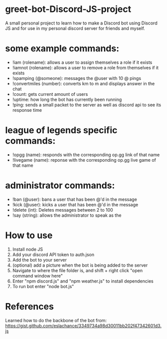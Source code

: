 # greet-bot-Discord-JS-project
A small personal project to learn how to make a Discord bot using Discord JS and for use in my personal discord server for friends and myself.

# some example commands:
* !iam (rolename): allows a user to assign themselves a role if it exists
* !iamnot (rolename): allows a user to remove a role from themselves if it exists
* !spamping (@someone): messages the @user with 10 @ pings 
* !convertmiles (number): converts km to m and displays answer in the chat 
* !count: gets current amount of users
* !uptime: how long the bot has currently been running
* !ping: sends a small packet to the server as well as discord api to see its response time 

# league of legends specific commands:
* !opgg (name): responds with the corresponding op.gg link of that name
* !livegame (name): reponse with the corresponding op.gg live game of that name

# administrator commands:
* !ban (@user): bans a user that has been @'d in the message 
* !kick (@user): kicks a user that has been @'d in the message 
* !delete (int): Deletes messages between 2 to 100
* !say (string): allows the administrator to speak as the 

# How to use
1. Install node JS
2. Add your discord API token to auth.json
3. Add the bot to your server
4. (optional) add a picture when the bot is being added to the server
5. Navigate to where the file folder is, and shift + right click "open command window here"
6. Enter "npm discord.js" and "npm weather.js" to install dependencies
7. To run bot enter "node bot.js"

# References 

Learned how to do the backbone of the bot from:
https://gist.github.com/eslachance/3349734a98d30011bb202f47342601d3.js
